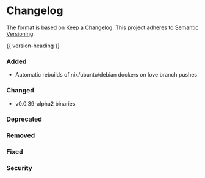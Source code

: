 # Changelog
The format is based on [Keep a Changelog](https://keepachangelog.com/en/1.0.0/).
This project adheres to [Semantic Versioning](https://semver.org/spec/v2.0.0.html).

{{ version-heading }}

### Added

- Automatic rebuilds of nix/ubuntu/debian dockers on love branch pushes

### Changed

- v0.0.39-alpha2 binaries

### Deprecated

### Removed

### Fixed

### Security
